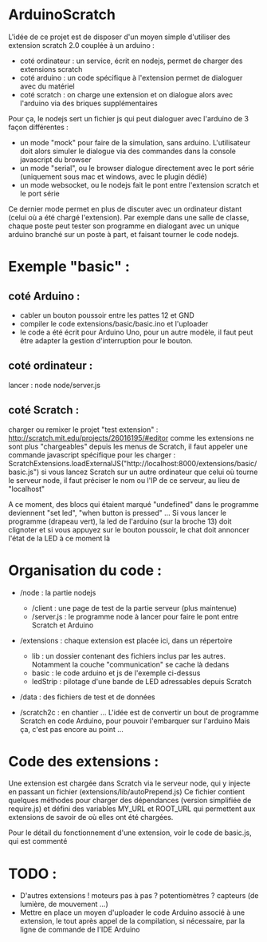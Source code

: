 ArduinoScratch
==============

L'idée de ce projet est de disposer d'un moyen simple d'utiliser des extension scratch 2.0
couplée à un arduino :
* coté ordinateur : un service, écrit en nodejs, permet de charger des extensions scratch
* coté arduino : un code spécifique à l'extension permet de dialoguer avec du matériel
* coté scratch : on charge une extension et on dialogue alors avec l'arduino via des briques
  supplémentaires

Pour ça, le nodejs sert un fichier js qui peut dialoguer avec l'arduino de 3 façon différentes :
* un mode "mock" pour faire de la simulation, sans arduino. L'utilisateur doit alors simuler le
  dialogue via des commandes dans la console javascript du browser
* un mode "serial", ou le browser dialogue directement avec le port série (uniquement sous mac et
  windows, avec le plugin dédié)
* un mode websocket, ou le nodejs fait le pont entre l'extension scratch et le port série

Ce dernier mode permet en plus de discuter avec un ordinateur distant (celui où a été chargé
l'extension). Par exemple dans une salle de classe, chaque poste peut tester son programme
en dialogant avec un unique arduino branché sur un poste à part, et faisant tourner le
code nodejs.

Exemple "basic" :
===============

coté Arduino :
------------
* cabler un bouton poussoir entre les pattes 12 et GND
* compiler le code extensions/basic/basic.ino et l'uploader
* le code a été écrit pour Arduino Uno, pour un autre modèle, il faut peut être adapter
  la gestion d'interruption pour le bouton.

coté ordinateur :
---------------
  lancer :
    node node/server.js

coté Scratch :
------------
  charger ou remixer le projet "test extension" : http://scratch.mit.edu/projects/26016195/#editor
  comme les extensions ne sont plus "chargeables" depuis les menus de Scratch, il faut appeler
  une commande javascript spécifique pour les charger :
    ScratchExtensions.loadExternalJS("http://localhost:8000/extensions/basic/basic.js")
  si vous lancez Scratch sur un autre ordinateur que celui où tourne le serveur node, il
  faut préciser le nom ou l'IP de ce serveur, au lieu de "localhost"

  A ce moment, des blocs qui étaient marqué "undefined" dans le programme deviennent "set led",
  "when button is pressed" ...
  Si vous lancer le programme (drapeau vert), la led de l'arduino (sur la broche 13) doit
  clignoter et si vous appuyez sur le bouton poussoir, le chat doit annoncer l'état de la
  LED à ce moment là

Organisation du code :
====================
* /node : la partie nodejs
  * /client : une page de test de la partie serveur (plus maintenue)
  * /server.js : le programme node à lancer pour faire le pont entre Scratch et Arduino

* /extensions : chaque extension est placée ici, dans un répertoire
  * lib : un dossier contenant des fichiers inclus par les autres.
    Notamment la couche "communication" se cache là dedans
  * basic : le code arduino et js de l'exemple ci-dessus
  * ledStrip : pilotage d'une bande de LED adressables depuis Scratch

* /data : des fichiers de test et de données

* /scratch2c : en chantier ...
  L'idée est de convertir un bout de programme Scratch en code Arduino, pour pouvoir
  l'embarquer sur l'arduino
  Mais ça, c'est pas encore au point ...

Code des extensions :
===================
Une extension est chargée dans Scratch via le serveur node, qui y injecte en
passant un fichier (extensions/lib/autoPrepend.js)
Ce fichier contient quelques méthodes pour charger des dépendances (version simplifiée
de require.js) et défini des variables MY_URL et ROOT_URL qui permettent aux extensions de
savoir de où elles ont été chargées.

Pour le détail du fonctionnement d'une extension, voir le code de basic.js, qui est commenté

TODO :
====
* D'autres extensions !
  moteurs pas à pas ? potentiomètres ? capteurs (de lumière, de mouvement ...)
* Mettre en place un moyen d'uploader le code Arduino associé à une extension,
  le tout après appel de la compilation, si nécessaire, par la ligne de commande
  de l'IDE Arduino

